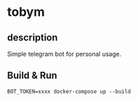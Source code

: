 # tobym

## description

Simple telegram bot for personal usage.

## Build & Run

```
BOT_TOKEN=xxxx docker-compose up --build
```
